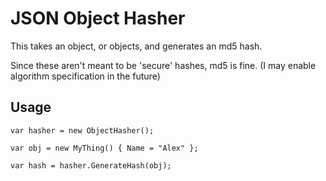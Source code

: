 # JSON Object Hasher

This takes an object, or objects, and generates an md5 hash.

Since these aren't meant to be 'secure' hashes, md5 is fine.
(I may enable algorithm specification in the future)

## Usage

```
var hasher = new ObjectHasher();

var obj = new MyThing() { Name = "Alex" };

var hash = hasher.GenerateHash(obj);
```


